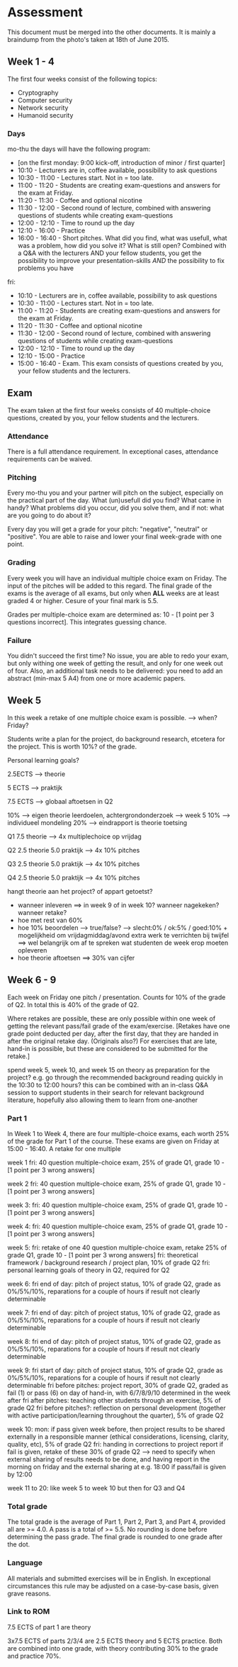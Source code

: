 # Assessment

This document must be merged into the other documents. It is mainly a braindump from the photo's taken at 18th of June 2015.

## Week 1 - 4

The first four weeks consist of the following topics:

- Cryptography
- Computer security
- Network security
- Humanoid security

### Days

mo-thu the days will have the following program:

* [on the first monday: 9:00 kick-off, introduction of minor / first quarter]
* 10:10 - Lecturers are in, coffee available, possibility to ask questions
* 10:30 - 11:00 - Lectures start. Not in = too late.
* 11:00 - 11:20 - Students are creating exam-questions and answers for the exam at Friday.
* 11:20 - 11:30 - Coffee and optional nicotine
* 11:30 - 12:00 - Second round of lecture, combined with answering questions of students while creating exam-questions
* 12:00 - 12:10 - Time to round up the day
* 12:10 - 16:00 - Practice
* 16:00 - 16:40 - Short pitches. What did you find, what was usefull, what was a problem, how did you solve it? What is still open? Combined with a Q&A with the lecturers AND your fellow students, you get the possibility to improve your presentation-skills *AND* the possibility to fix problems you have

fri:

* 10:10 - Lecturers are in, coffee available, possibility to ask questions
* 10:30 - 11:00 - Lectures start. Not in = too late.
* 11:00 - 11:20 - Students are creating exam-questions and answers for the exam at Friday.
* 11:20 - 11:30 - Coffee and optional nicotine
* 11:30 - 12:00 - Second round of lecture, combined with answering questions of students while creating exam-questions
* 12:00 - 12:10 - Time to round up the day
* 12:10 - 15:00 - Practice
* 15:00 - 16:40 - Exam. This exam consists of questions created by you, your fellow students and the lecturers.

## Exam

The exam taken at the first four weeks consists of 40 multiple-choice questions, created by you, your fellow students and the lecturers.

### Attendance

There is a full attendance requirement. In exceptional cases, attendance requirements can be waived.

### Pitching

Every mo-thu you and your partner will pitch on the subject, especially on the practical part of the day. What (un)usefull did you find? What came in handy? What problems did you occur, did you solve them, and if not: what are you going to do about it?

Every day you will get a grade for your pitch: "negative", "neutral" or "positive". You are able to raise and lower your final week-grade with one point.

### Grading

Every week you will have an individual multiple choice exam on Friday. The input of the pitches will be added to this regard. The final grade of the exams is the average of all exams, but only when **ALL** weeks are at least graded 4 or higher. Cesure of your final mark is 5.5.

Grades per multiple-choice exam are determined as: 10 - [1 point per 3 questions incorrect]. This integrates guessing chance.

### Failure

You didn't succeed the first time? No issue, you are able to redo your exam, but only withing one week of getting the result, and only for one week out of four. Also, an additional task needs to be delivered: you need to add an abstract (min-max 5 A4) from one or more academic papers.

## Week 5

In this week a retake of one multiple choice exam is possible. --> when? Friday?

Students write a plan for the project, do background research, etcetera for the project. This is worth 10%? of the grade.

Personal learning goals?

2.5ECTS --> theorie

5 ECTS --> praktijk

7.5 ECTS --> globaal aftoetsen in Q2

10% --> eigen theorie leerdoelen, achtergrondonderzoek --> week 5
10% --> individueel mondeling
20% --> eindrapport is theorie toetsing

Q1
7.5 theorie --> 4x multiplechoice op vrijdag

Q2
2.5 theorie
5.0 praktijk --> 4x 10% pitches

Q3
2.5 theorie
5.0 praktijk --> 4x 10% pitches

Q4
2.5 theorie
5.0 praktijk --> 4x 10% pitches

hangt theorie aan het project? of appart getoetst?



- wanneer inleveren ==> in week 9 of in week 10? wanneer nagekeken? wanneer retake?
- hoe met rest van 60%
- hoe 10% beoordelen --> true/false? --> slecht:0% / ok:5% / goed:10% + mogelijkheid om vrijdagmiddag/avond extra werk te verrichten bij twijfel
==> wel belangrijk om af te spreken wat studenten de week erop moeten opleveren
- hoe theorie aftoetsen ==> 30% van cijfer

## Week 6 - 9

Each week on Friday one pitch / presentation. Counts for 10% of the grade of Q2. In total this is 40% of the grade of Q2.

Where retakes are possible, these are only possible within one week of getting the relevant pass/fail grade of the exam/exercise. [Retakes have one grade point deducted per day, after the first day, that they are handed in after the original retake day. (Originals also?) For exercises that are late, hand-in is possible, but these are considered to be submitted for the retake.]

spend week 5, week 10, and week 15 on theory as preparation for the project? e.g. go through the recommended background reading quickly in the 10:30 to 12:00 hours? this can be combined with an in-class Q&A session to support students in their search for relevant background literature, hopefully also allowing them to learn from one-another

### Part 1

In Week 1 to Week 4, there are four multiple-choice exams, each worth 25% of the grade for Part 1 of the course. These exams are given on Friday at 15:00 - 16:40. A retake for one multiple

week 1
fri: 40 question multiple-choice exam, 25% of grade Q1, grade 10 - [1 point per 3 wrong answers]

week 2
fri: 40 question multiple-choice exam, 25% of grade Q1, grade 10 - [1 point per 3 wrong answers]

week 3:
fri: 40 question multiple-choice exam, 25% of grade Q1, grade 10 - [1 point per 3 wrong answers]

week 4:
fri: 40 question multiple-choice exam, 25% of grade Q1, grade 10 - [1 point per 3 wrong answers]

week 5:
fri: retake of one 40 question multiple-choice exam, retake 25% of grade Q1, grade 10 - [1 point per 3 wrong answers]
fri: theoretical framework / background research / project plan, 10% of grade Q2
fri: personal learning goals of theory in Q2, required for Q2

week 6:
fri end of day: pitch of project status, 10% of grade Q2, grade as 0%/5%/10%, reparations for a couple of hours if result not clearly determinable

week 7:
fri end of day: pitch of project status, 10% of grade Q2, grade as 0%/5%/10%, reparations for a couple of hours if result not clearly determinable

week 8:
fri end of day: pitch of project status, 10% of grade Q2, grade as 0%/5%/10%, reparations for a couple of hours if result not clearly determinable

week 9:
fri start of day: pitch of project status, 10% of grade Q2, grade as 0%/5%/10%, reparations for a couple of hours if result not clearly determinable
fri before pitches: project report, 30% of grade Q2, graded as fail (1) or pass (6) on day of hand-in, with 6/7/8/9/10 determined in the week after
fri after pitches: teaching other students through an exercise, 5% of grade Q2
fri before pitches?: reflection on personal development (together with active participation/learning throughout the quarter), 5% of grade Q2

week 10:
mon: if pass given week before, then project results to be shared externally in a responsible manner (ethical considerations, licensing, clarity, quality, etc), 5% of grade Q2
fri: handing in corrections to project report if fail is given, retake of these 30% of grade Q2
--> need to specify when external sharing of results needs to be done, and having report in the morning on friday and the external sharing at e.g. 18:00 if pass/fail is given by 12:00

week 11 to 20: like week 5 to week 10 but then for Q3 and Q4

### Total grade

The total grade is the average of Part 1, Part 2, Part 3, and Part 4, provided all are >= 4.0. A pass is a total of >= 5.5. No rounding is done before determining the pass grade. The final grade is rounded to one grade after the dot.

### Language

All materials and submitted exercises will be in English. In exceptional circumstances this rule may be adjusted on a case-by-case basis, given grave reasons.

### Link to ROM

7.5 ECTS of part 1 are theory

3x7.5 ECTS of parts 2/3/4 are 2.5 ECTS theory and 5 ECTS practice. Both are combined into one grade, with theory contributing 30% to the grade and practice 70%.